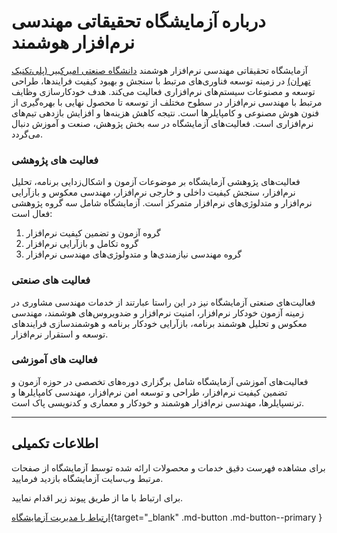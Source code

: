 # درباره آزمایشگاه تحقیقاتی مهندسی نرم‌افزار هوشمند

آزمایشگاه تحقیقاتی مهندسی نرم‌افزار هوشمند [دانشگاه صنعتی امیرکبیر (پلی‌تکنیک تهران)](https://aut.ac.ir/) در زمینه توسعه فناوری‌های مرتبط با سنجش و بهبود کیفیت فرایندها، طراحی توسعه و مصنوعات سیستم‌های نرم‌افزاری فعالیت می‌کند. هدف خودکارسازی وظایف مرتبط با مهندسی نرم‌افزار در سطوح مختلف از توسعه تا محصول نهایی با بهره‌گیری از فنون هوش مصنوعی و کامپایلرها است. نتیجه کاهش هزینه‌ها و افزایش بازدهی تیم‌های نرم‌افزاری است.
فعالیت‌های آزمایشگاه در سه بخش پژوهش، صنعت و آموزش دنبال می‌گردد.  


###  فعالیت های پژوهشی 

فعالیت‌های پژوهشی آزمایشگاه بر موضوعات آزمون و اشکال‌زدایی برنامه، تحلیل نرم‌افزار، سنجش کیفیت داخلی و خارجی نرم‌افزار، مهندسی معکوس و بازآرایی نرم‌افزار و متدلوژی‌های نرم‌افزار متمرکز است. آزمایشگاه شامل سه گروه پژوهشی فعال است:

1. گروه آزمون و تضمین کیفیت نرم‌افزار
2. گروه تکامل و بازآرایی نرم‌افزار
3. گروه مهندسی نیازمندی‌ها و متدولوژی‌های مهندسی نرم‌افزار  


###  فعالیت های صنعتی 

فعالیت‌های صنعتی آزمایشگاه نیز در این راستا عبارتند از خدمات مهندسی مشاوری در زمینه آزمون خودکار نرم‌افزار، امنیت نرم‌افزار و ضدویروس‌های هوشمند، مهندسی معکوس و تحلیل هوشمند برنامه، بازآرایی خودکار برنامه و هوشمندسازی فرایندهای توسعه و استقرار نرم‌افزار. 


### فعالیت های آموزشی

فعالیت‌های آموزشی آزمایشگاه شامل برگزاری دوره‌های تخصصی در حوزه آزمون و تضمین کیفیت نرم‌افزار، طراحی و توسعه امن نرم‌افزار، مهندسی کامپایلرها و ترنسپایلرها، مهندسی نرم‌افزار هوشمند و خودکار و معماری و کدنویسی پاک است.  


---

## اطلاعات تکمیلی
برای مشاهده فهرست دقیق خدمات و محصولات ارائه شده توسط آزمایشگاه از صفحات مرتبط وب‌سایت آزمایشگاه بازدید فرمایید.

برای ارتباط با ما از طریق پیوند زیر اقدام نمایید. 

[ارتباط با مدیریت آزمایشگاه](https://www.m-zakeri.ir/pages/contact-me.html){target="_blank" .md-button .md-button--primary }


